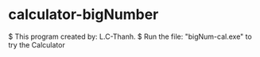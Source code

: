 # calculator-bigNumber
$ This program created by: L.C-Thanh.
$ Run the file: "bigNum-cal.exe" to try the Calculator
